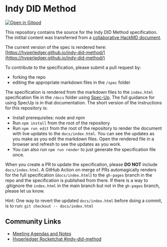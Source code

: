 # Indy DID Method

[![Open in Gitpod](https://gitpod.io/button/open-in-gitpod.svg)](https://gitpod.io/#https://github.com/hyperledger/indy-did-method)

This repository contains the source for the Indy DID Method specification. The initital content was transferred from a [collaborative HackMD document](https://hackmd.io/2IKUPROnRXW57Lmal_SGaQ).

The current version of the spec is rendered here: [https://hyperledger.github.io/indy-did-method/](https://hyperledger.github.io/indy-did-method/)

To contribute to the specification, please submit a pull request by:

- forking the repo
- editing the appropriate markdown files in the `/spec` folder

The specification is rendered from the markdown files to the `index.html` specification file in the `/docs` folder
using [Spec-Up](https://github.com/decentralized-identity/spec-up). The full guidance for using SpecUp is in that documentation.
The short version of the instructions for this repository is:

- Install prerequisites: node and npm
- Run `npm install` from the root of the repository
- Run `npm run edit` from the root of the repository to render the document with live updates to the `docs/index.html`. You can see the updates as you make as you edit the markdown files. Open the rendered file in a browser and refresh to see the updates as you work.
- You can also run `npm run render` to just generate the specification file once.

When you create a PR to update the specification, please **DO NOT** include `docs/index.html`. A GitHub Action on merge of PRs automagically
renders for the full specification (`docs/index.html`) to the `gh-pages` branch in the repo and the specification is
published from there. If there is a way to .gitignore the `index.html` in the main branch but not in the `gh-pages` branch, please let us know.

Hint: One way to revert the updated `docs/index.html` before doing a commit, is to run: `git checkout -- docs/index.html`

## Community Links

- [Meeting Agendas and Notes](https://wiki.hyperledger.org/display/indy/Indy+DID+Method+Specification)
- [Hyperledger Rocketchat #indy-did-method](https://chat.hyperledger.org/channel/indy-did-method)
  